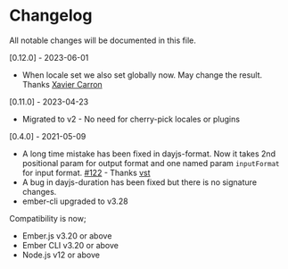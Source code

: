# Changelog

All notable changes will be documented in this file.

[0.12.0] - 2023-06-01
- When locale set we also set globally now. May change the result. Thanks [Xavier Carron](https://github.com/xav-car)

[0.11.0] - 2023-04-23
- Migrated to v2 - No need for cherry-pick locales or plugins

[0.4.0] - 2021-05-09

- A long time mistake has been fixed in dayjs-format. Now it takes 2nd positional param for output format and one named param `inputFormat` for input format. [#122](https://github.com/sinankeskin/ember-dayjs/issues/122) - Thanks [vst](https://github.com/vst)
- A bug in dayjs-duration has been fixed but there is no signature changes.
- ember-cli upgraded to v3.28

Compatibility is now;
* Ember.js v3.20 or above
* Ember CLI v3.20 or above
* Node.js v12 or above
